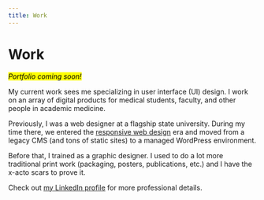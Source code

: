 ```yaml
---
title: Work
---
```


# Work

<mark><em>Portfolio coming soon!</em></mark>

My current work sees me specializing in user interface (UI) design. I work on an array of digital products for medical students, faculty, and other people in academic medicine.

Previously, I was a web designer at a flagship state university. During my time there, we entered the [responsive web design](https://alistapart.com/article/responsive-web-design/) era and moved from a legacy CMS (and tons of static sites) to a managed WordPress environment.

Before that, I trained as a graphic designer. I used to do a lot more traditional print work (packaging, posters, publications, etc.) and I have the x-acto scars to prove it.

Check out [my LinkedIn profile](https://www.linkedin.com/in/nsmsn/) for more professional details.